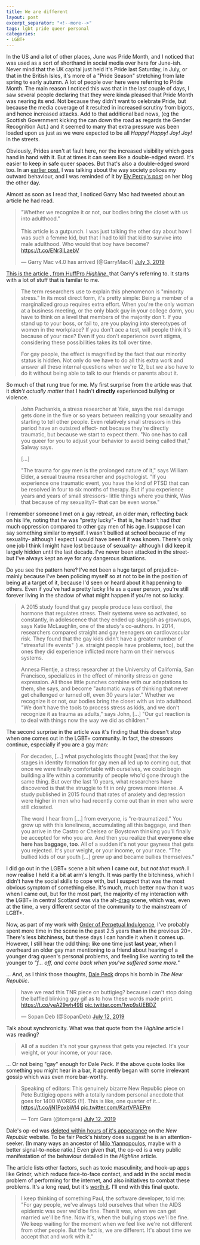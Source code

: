 ```yaml
---
title: We are different
layout: post
excerpt_separator: "<!--more-->"
tags: lgbt pride queer personal
categories:
- LGBT+
---
```


In the US and a lot of other places, June was Pride Month, and I noticed that was used as a sort of shorthand in social media over here for June-ish. Never mind that the UK capital just held it's Pride last Saturday, in July, or that in the British Isles, it's more of a "Pride Season" stretching from late spring to early autumn. A lot of people over here were referring to Pride Month. The main reason I noticed this was that in the last couple of days, I saw several people declaring that they were kinda pleased that Pride Month was nearing its end. <!--more-->Not because they didn't want to celebrate Pride, but because the media coverage of it resulted in increased scrutiny from bigots, and hence increased attacks. Add to that additional bad news, (eg the Scottish Government kicking the can down the road as regards the Gender Recognition Act.) and it seemed to many that extra pressure was been loaded upon us just as we were expected to be all *Happy! Happy! Joy! Joy!* in the streets.

Obviously, Prides aren't at fault here, nor the increased visibility which goes hand in hand with it. But at times it can seem like a double-edged sword. It's easier to keep in safe queer spaces. But that's also a double-edged sword too. In an [earlier post]({{"/2019/06/19/Why-we-still-need-Pride.html"|relative_url}}), I was talking about the way society polices my outward behaviour, and I was reminded of it by [Ely Percy's post](https://www.elypercy.com/blog-1/queer-shame) on her blog the other day.

Almost as soon as I read that, I noticed Garry Mac had tweeted about an article he had read.

<div class="social-media">
<blockquote class="twitter-tweet" data-lang="en"><p lang="en" dir="ltr">&quot;Whether we recognize it or not, our bodies bring the closet with us into adulthood.&quot;<br><br>This article is a gutpunch. I was just talking the other day about how I was such a femme kid, but that I had to kill that kid to survive into male adulthood. Who would that boy have become? <a href="https://t.co/ENr3ILaebV">https://t.co/ENr3ILaebV</a></p>&mdash; Garry Mac v4.0 has arrived (@GarryMac4) <a href="https://twitter.com/GarryMac4/status/1146365655127613440?ref_src=twsrc%5Etfw">July 3, 2019</a></blockquote>
<script async src="https://platform.twitter.com/widgets.js" charset="utf-8"></script></div>

[This is the article , from HuffPro *Highline*, ](https://highline.huffingtonpost.com/articles/en/gay-loneliness/) that Garry's referring to.  It starts with a lot of stuff that is familar to me.

> The term researchers use to explain this phenomenon is "minority stress." In its most direct form, it's pretty simple: Being a member of a marginalized group requires extra effort. When you're the only woman at a business meeting, or the only black guy in your college dorm, you have to think on a level that members of the majority don't. If you stand up to your boss, or fail to, are you playing into stereotypes of women in the workplace? If you don't ace a test, will people think it's because of your race? Even if you don't experience overt stigma, considering these possibilities takes its toll over time.
> 
> For gay people, the effect is magnified by the fact that our minority status is hidden. Not only do we have to do all this extra work and answer all these internal questions when we're 12, but we also have to do it without being able to talk to our friends or parents about it.

So much of that rung true for me. My first surprise from the article was that it *didn't actually matter* that I hadn't **directly** experienced bullying or violence.

> John Pachankis, a stress researcher at Yale, says the real damage gets done in the five or so years between realizing your sexuality and starting to tell other people. Even relatively small stressors in this period have an outsized effect- not because they're directly traumatic, but because we start to expect them. "No one has to call you queer for you to adjust your behavior to avoid being called that," Salway says.
>
> [...]
>
> "The trauma for gay men is the prolonged nature of it," says William Elder, a sexual trauma researcher and psychologist. "If you experience one traumatic event, you have the kind of PTSD that can be resolved in four to six months of therapy. But if you experience years and years of small stressors- little things where you think, Was that because of my sexuality?- that can be even worse."

I remember someone I met on a gay retreat, an older man, reflecting back on his life, noting that he was "pretty lucky"- that is, he hadn't had *that* much oppression compared to other gay men of his age. I suppose I can say something similar to myself. I wasn't bullied at school because of my sexuality- although I expect I would have been if it was known. There's only one job I think I might have lost because of sexuality- although I did keep it largely hidden until the last decade. I've never been attacked in the street- but I've always kept an eye for any dangerous situations.

Do you see the pattern here? I've not been a huge target of prejudice- mainly because I've been policing myself so at not to be in the position of being at a target of it, because I'd seen or heard about it happenning to others. Even if you've had a pretty lucky life as a queer person, you're still forever living in the shadow of what might happen if you're not so lucky.

> A 2015 study found that gay people produce less cortisol, the hormone that regulates stress. Their systems were so activated, so constantly, in adolescence that they ended up sluggish as grownups, says Katie McLaughlin, one of the study's co-authors. In 2014, researchers compared straight and gay teenagers on cardiovascular risk. They found that the gay kids didn't have a greater number of "stressful life events" (i.e. straight people have problems, too), but the ones they did experience inflicted more harm on their nervous systems.
>
> Annesa Flentje, a stress researcher at the University of California, San Francisco, specializes in the effect of minority stress on gene expression. All those little punches combine with our adaptations to them, she says, and become "automatic ways of thinking that never get challenged or turned off, even 30 years later." Whether we recognize it or not, our bodies bring the closet with us into adulthood. "We don't have the tools to process stress as kids, and we don't recognize it as trauma as adults," says John, [...] "Our gut reaction is to deal with things now the way we did as children."

The second surprise in the article was it's finding that this doesn't stop when one comes out in the LGBT+ community. In fact, the stressors continue, especially if you are a gay man:

>For decades, [...] what psychologists thought [was] that the key stages in identity formation for gay men all led up to coming out, that once we were finally comfortable with ourselves, we could begin building a life within a community of people who'd gone through the same thing. But over the last 10 years, what researchers have discovered is that the struggle to fit in only grows more intense. A study published in 2015 found that rates of anxiety and depression were higher in men who had recently come out than in men who were still closeted.
>
>The word I hear from [...] from everyone, is "re-traumatized." You grow up with this loneliness, accumulating all this baggage, and then you arrive in the Castro or Chelsea or Boystown thinking you'll finally be accepted for who you are. And then you realize that **everyone else here has baggage, too**. All of a sudden it's not your gayness that gets you rejected. It's your weight, or your income, or your race. "The bullied kids of our youth [...] grew up and became bullies themselves."

I did go out in the LGBT+ scene a bit when I came out, but *not that much*. I now realise I held it a bit at arm's length. It was partly the bitchiness, which I didn't have the social skills to cope with, but I suspect that was the most obvious symptom of something else. It's much, much better now than it was when I came out, but for the most part, the majority of my interaction with the LGBT+ in central Scotland was via the alt-[drag]({{"/tag/drag.html"|relative_url}}) scene, which was, even at the time, a very different sector of the community to the mainstream of LGBT+.

Now, as part of my work with [Order of Perpetual Indulgence]({{"/tag/opi.html"|relative_url}}), I've probably spent more time in the scene in the past 2.5 years than in the previous 20+. There's less bitchiness, but these days I can handle it when it comes up. However, I still hear the odd thing: like one time just **last year**, when I overheard an older gay man mentioning to a friend about hearing of a younger drag queen's personal problems, and feeling like wanting to tell the younger to *"f... off, and come back when you've suffered some more."*

... And, as I think those thoughts, [Dale Peck](https://en.wikipedia.org/wiki/Dale_Peck) drops his bomb in *The New Republic*. 

<div class="social-media">
<blockquote class="twitter-tweet" data-lang="en"><p lang="en" dir="ltr">have we read this TNR piece on buttigieg? because i can&#39;t stop doing the baffled blinking guy gif as to how these words made print. <a href="https://t.co/yeA29wh49B">https://t.co/yeA29wh49B</a> <a href="https://t.co/1wp9sUEBDZ">pic.twitter.com/1wp9sUEBDZ</a></p>&mdash; Sopan Deb (@SopanDeb) <a href="https://twitter.com/SopanDeb/status/1149784848703340544?ref_src=twsrc%5Etfw">July 12, 2019</a></blockquote>
<script async src="https://platform.twitter.com/widgets.js" charset="utf-8"></script></div>

Talk about synchronicity.  What was that quote from the *Highline* article I was reading?

>All of a sudden it's not your gayness that gets you rejected. It's your weight, or your income, or your race. 

... Or not being "gay" enough for Dale Peck. If the above quote looks like something you might hear in a bar, it  apprently began with some irrelevant gossip which was even more bar-worthy.

<div class="social-media">
<blockquote class="twitter-tweet" data-lang="en"><p lang="en" dir="ltr">Speaking of editors: This genuinely bizarre New Republic piece on Pete Buttigieg opens with a totally random personal anecdote that goes for 1400 WORDS (!!). This is like, one quarter of it... <a href="https://t.co/jN1PpxbWl4">https://t.co/jN1PpxbWl4</a> <a href="https://t.co/KartVPAEPm">pic.twitter.com/KartVPAEPm</a></p>&mdash; Tom Gara (@tomgara) <a href="https://twitter.com/tomgara/status/1149771036801556480?ref_src=twsrc%5Etfw">July 12, 2019</a></blockquote>
<script async src="https://platform.twitter.com/widgets.js" charset="utf-8"></script></div>

Dale's op-ed was [deleted within hours of it's appearance](https://www.joemygod.com/2019/07/new-republic-deletes-bizarre-hit-piece-on-mayor-pete/) on the *New Republic* website. To be fair Peck's history does suggest he is an attention-seeker. (In many ways an ancestor of [Milo Yiannopoulos](https://rationalwiki.org/wiki/Milo_Yiannopoulos), maybe with a better signal-to-noise ratio.) Even given that, the op-ed is a very public manifestation of the behaviour detailed in the *Highline* article.

The article lists other factors, such as toxic masculinity, and hook-up apps like Grindr, which reduce face-to-face contact, and add in the social media problem of performing for the internet, and also initiatives to combat these problems. It's a long read, but it's [worth it](https://highline.huffingtonpost.com/articles/en/gay-loneliness/).  I'll end with this final quote.

>I keep thinking of something Paul, the software developer, told me: "For gay people, we've always told ourselves that when the AIDS epidemic was over we'd be fine. Then it was, when we can get married we'll be fine. Now it's, when the bullying stops we'll be fine. We keep waiting for the moment when we feel like we're not different from other people. But the fact is, we are different. It's about time we accept that and work with it."